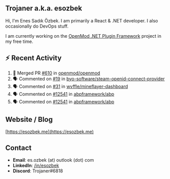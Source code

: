 ##  Trojaner a.k.a. esozbek
Hi, I'm Enes Sadık Özbek. I am primarily a React & .NET developer. I also occasionally do DevOps stuff.

I am currently working on the [OpenMod .NET Plugin Framework](https://github.com/openmod/openmod) project in my free time. 

## :zap: Recent Activity

<!--START_SECTION:activity-->
1. 🎉 Merged PR [#610](https://github.com/openmod/openmod/pull/610) in [openmod/openmod](https://github.com/openmod/openmod)
2. 🗣 Commented on [#19](https://github.com/byo-software/steam-openid-connect-provider/issues/19) in [byo-software/steam-openid-connect-provider](https://github.com/byo-software/steam-openid-connect-provider)
3. 🗣 Commented on [#31](https://github.com/wvffle/mineflayer-dashboard/issues/31) in [wvffle/mineflayer-dashboard](https://github.com/wvffle/mineflayer-dashboard)
4. 🗣 Commented on [#12541](https://github.com/abpframework/abp/issues/12541) in [abpframework/abp](https://github.com/abpframework/abp)
5. 🗣 Commented on [#12541](https://github.com/abpframework/abp/issues/12541) in [abpframework/abp](https://github.com/abpframework/abp)
<!--END_SECTION:activity-->

## Website / Blog
[https://esozbek.me](https://esozbek.me)

## Contact
- **Email**: es.ozbek (at) outlook (dot) com
- **LinkedIn**: [/in/esozbek](https://linkedin.com/in/esozbek)
- **Discord**: Trojaner#6818
